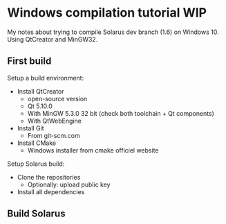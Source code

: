 Windows compilation tutorial WIP
================================

My notes about trying to compile Solarus dev branch (1.6) on Windows 10.
Using QtCreator and MinGW32.

First build
-----------

Setup a build environment:

- Install QtCreator
  - open-source version
  - Qt 5.10.0
  - With MinGW 5.3.0 32 bit (check both toolchain + Qt components)
  - With QtWebEngine
- Install Git
  - From git-scm.com
- Install CMake
  - Windows installer from cmake officiel website

Setup Solarus build:

- Clone the repositories
  - Optionally: upload public key
- Install all dependencies

Build Solarus
-------------
